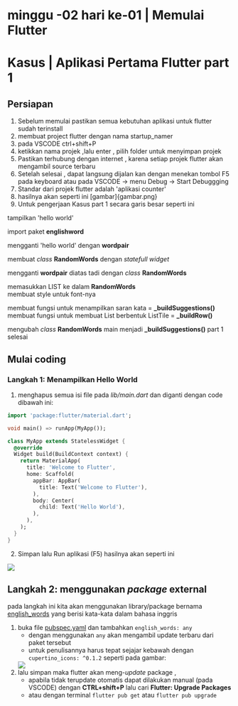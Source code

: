# minggu -02 hari ke-01 | Memulai Flutter
# Kasus | Aplikasi Pertama Flutter part 1

## Persiapan
1. Sebelum memulai pastikan semua kebutuhan aplikasi untuk flutter sudah terinstall
2. membuat project flutter dengan nama startup_namer
3. pada VSCODE ctrl+shift+P 
4. ketikkan nama projek ,lalu enter , pilih folder untuk menyimpan projek
5. Pastikan terhubung dengan internet , karena setiap projek flutter akan mengambil source terbaru
6. Setelah selesai , dapat langsung dijalan kan dengan menekan tombol F5 pada keyboard atau pada VSCODE -> menu Debug -> Start Debuggging
7. Standar dari projek flutter adalah 'aplikasi counter'
8. hasilnya akan seperti ini [gambar]{gambar.png}
9. Untuk pengerjaan Kasus part 1 secara garis besar seperti ini

tampilkan 'hello world'

import paket **englishword**

mengganti 'hello world' dengan **wordpair**

membuat *class* **RandomWords** dengan *statefull widget*

mengganti **wordpair** diatas tadi dengan *class* **RandomWords**

memasukkan LIST ke dalam **RandomWords**  
membuat style untuk font-nya

membuat fungsi untuk menampilkan saran kata =  **_buildSuggestions()** 
membuat fungsi untuk membuat List berbentuk ListTile =  **_buildRow()**

mengubah *class* **RandomWords** main menjadi  **_buildSuggestions()**
part 1 selesai

## Mulai coding
### Langkah 1: Menampilkan Hello World
1. menghapus semua isi file pada *lib/main.dart* dan diganti dengan code dibawah ini:
```dart
import 'package:flutter/material.dart';

void main() => runApp(MyApp());

class MyApp extends StatelessWidget {
  @override
  Widget build(BuildContext context) {
    return MaterialApp(
      title: 'Welcome to Flutter',
      home: Scaffold(
        appBar: AppBar(
          title: Text('Welcome to Flutter'),
        ),
        body: Center(
          child: Text('Hello World'),
        ),
      ),
    );
  }
}
```

   2. Simpan lalu Run aplikasi (F5) hasilnya akan seperti ini

<img src='images/helloWorld.jpeg'>

## Langkah 2: menggunakan *package* external
pada langkah ini kita akan menggunakan library/package bernama <a href='https://pub.dev/packages/english_words'>english_words</a>
yang berisi kata-kata dalam bahasa inggris
1. buka file [pubspec.yaml](pubspec.yaml) dan tambahkan `english_words: any` 
   - dengan menggunakan `any` akan mengambil update terbaru dari paket tersebut 
   - untuk penulisannya harus tepat sejajar kebawah dengan `cupertino_icons: ^0.1.2`
   seperti pada gambar:
   <img src='images/sejajar.jpeg'>
2. lalu simpan maka flutter akan meng-*update* package , 
   - apabila tidak terupdate otomatis dapat dilakukan manual (pada VSCODE) dengan **CTRL+shift+P** lalu cari **Flutter: Upgrade Packages**
   - atau dengan terminal `flutter pub get` atau `flutter pub upgrade` 

   




